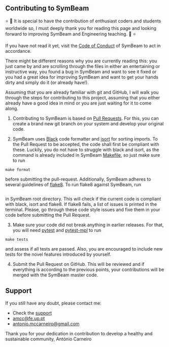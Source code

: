 ## Contributing to SymBeam
:star: :sparkling_heart: It is special to have the contribution of enthusiast coders and students worldwide so, I must deeply thank you for reading this page and looking forward to improving SymBeam and Engineering teaching. :sparkling_heart: :star:

If you have not read it yet, visit the [Code of Conduct](CODE_OF_CONDUCT.md) of SymBeam to act in accordance.

There might be different reasons why you are currently reading this: you just came by and are scrolling through the files in either an entertaining or instructive way, you found a bug in SymBeam and want to see it fixed or you had a great idea for improving SymBeam and want to get your hands dirty and simply do it (or already have!).

Assuming that you are already familiar with git and GitHub, I will walk you through the steps for contributing to this project, assuming that you either already have a good idea in mind or you are just waiting for it to come along.

1. Contributing to SymBeam is based on [Pull Requests](https://docs.github.com/en/github/collaborating-with-issues-and-pull-requests/about-pull-requests). For this, you can create a brand new git branch on your system and develop your original code.

2. SymBeam uses [Black](https://github.com/psf/black) code formatter and [isort](https://github.com/PyCQA/isort) for sorting imports. To the Pull Request to be accepted, the code shall first be compliant with these. Luckily, you do not have to struggle with black and isort, as the command is already included in SymBeam [Makefile](Makefile), so just make sure to run
```
make format
```
before submitting the pull-request. Additionally, SymBeam adheres to several guidelines of [flake8](https://flake8.pycqa.org/en/latest/). To run flake8 against SymBeam, run
```make lint
```
in SymBeam root directory. This will check if the current code is compliant with black, isort and flake8. If flake8 fails, a list of issues is printed in the terminal. Please, go through these code style issues and fixe them in your code before submitting the Pull Request.

3. Make sure your code did not break anything in earlier releases. For that, you will need [pytest](https://docs.pytest.org/en/stable/contents.html) and [pytest-mpl](https://pypi.org/project/pytest-mpl/) to run
```
make tests
```
and assess if all tests are passed. Also, you are encouraged to include new tests for the novel features introduced by yourself.

4. Submit the Pull Request on GitHub. This will be reviewed and if everything is according to the previous points, your contributions will be merged with the SymBeam master code.

## Support

If you still have any doubt, please contact me:
 * Check the [support](SUPPORT.md)
 * amcc@fe.up.pt
 * antonio.mccarneiro@gmail.com
 
Thank you for your dedication in contribution to develop a healthy and sustainable community,
António Carneiro
